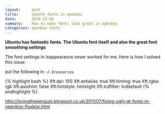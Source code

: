 ```yaml
---
layout:     post
title:      smooth fonts in openbox
date:       2014-12-04
summary:    How to make fonts look great in openbox
categories: openbox fonts
---
```


__Ubuntu has fantastic fonts.  The Ubuntu font itself and also the 
great font smoothing settings__

The font settings in lxappearance never worked for me.  Here is how I solved this issue:

put the following in `~/.Xresources`

{% highlight bash %}
Xft.dpi: 100
Xft.antialias: true
Xft.hinting: true
Xft.rgba: rgb
Xft.autohint: false
Xft.hintstyle: hintslight
Xft.lcdfilter: lcddefault
{% endhighlight %}    

http://lovingthepenguin.blogspot.co.uk/2011/07/fixing-ugly-qt-fonts-in-openbox-fluxbox.html
